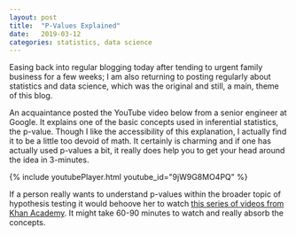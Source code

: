 ```yaml
---
layout: post
title:  "P-Values Explained"
date:   2019-03-12
categories: statistics, data science
---
```


Easing back into regular blogging today after tending to urgent family business for a few weeks; I am also returning to posting regularly about statistics and data science, which was the original and still, a main, theme of this blog.

An acquaintance posted the YouTube video below from a senior engineer at Google. It explains one of the basic concepts used in inferential statistics, the p-value. Though I like the accessibility of this explanation, I actually find it to be a little too devoid of math. It certainly is charming and if one has actually used p-values a bit, it really does help you to get your head around the idea in 3-minutes.

{% include youtubePlayer.html youtube_id="9jW9G8MO4PQ" %}

If a person really wants to understand p-values within the broader topic of hypothesis testing it would behoove her to watch [this series of videos from Khan Academy](https://www.khanacademy.org/math/statistics-probability/significance-tests-one-sample/idea-of-significance-tests/v/p-values-and-significance-tests). It might take 60-90 minutes to watch and really absorb the concepts.
